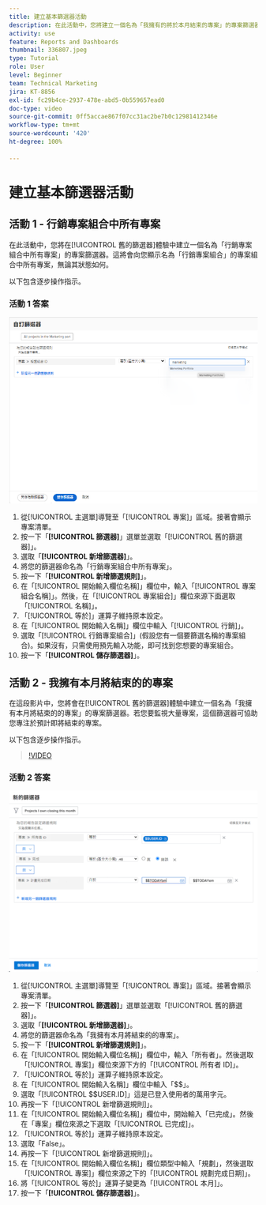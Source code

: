 ```yaml
---
title: 建立基本篩選器活動
description: 在此活動中，您將建立一個名為「我擁有的將於本月結束的專案」的專案篩選器。
activity: use
feature: Reports and Dashboards
thumbnail: 336807.jpeg
type: Tutorial
role: User
level: Beginner
team: Technical Marketing
jira: KT-8856
exl-id: fc29b4ce-2937-478e-abd5-0b559657ead0
doc-type: video
source-git-commit: 0ff5accae867f07cc31ac2be7b0c12981412346e
workflow-type: tm+mt
source-wordcount: '420'
ht-degree: 100%

---
```


# 建立基本篩選器活動

## 活動 1 - 行銷專案組合中所有專案

在此活動中，您將在[!UICONTROL 舊的篩選器]體驗中建立一個名為「行銷專案組合中所有專案」的專案篩選器。這將會向您顯示名為「行銷專案組合」的專案組合中所有專案，無論其狀態如何。

以下包含逐步操作指示。

### 活動 1 答案

![影像顯示建立新篩選器的畫面](assets/basic-filter-activity-1.png)

1. 從[!UICONTROL 主選單]導覽至「[!UICONTROL 專案]」區域。接著會顯示專案清單。
1. 按一下「**[!UICONTROL 篩選器]**」選單並選取「[!UICONTROL 舊的篩選器]」。
1. 選取「**[!UICONTROL 新增篩選器]**」。
1. 將您的篩選器命名為「行銷專案組合中所有專案」。
1. 按一下「**[!UICONTROL 新增篩選規則]**」。
1. 在「[!UICONTROL 開始輸入欄位名稱]」欄位中，輸入「[!UICONTROL 專案組合名稱]」。然後，在「[!UICONTROL 專案組合]」欄位來源下面選取「[!UICONTROL 名稱]」。
1. 「[!UICONTROL 等於]」運算子維持原本設定。
1. 在「[!UICONTROL 開始輸入名稱]」欄位中輸入「[!UICONTROL 行銷]」。
1. 選取「[!UICONTROL 行銷專案組合]」(假設您有一個要篩選名稱的專案組合)。如果沒有，只需使用預先輸入功能，即可找到您想要的專案組合。
1. 按一下「**[!UICONTROL 儲存篩選器]**」。

## 活動 2 - 我擁有本月將結束的的專案

在這段影片中，您將會在[!UICONTROL 舊的篩選器]體驗中建立一個名為「我擁有本月將結束的的專案」的專案篩選器。若您要監視大量專案，這個篩選器可協助您專注於預計即將結束的專案。

以下包含逐步操作指示。

>[!VIDEO](https://video.tv.adobe.com/v/336807/?quality=12&learn=on)

### 活動 2 答案

![影像顯示建立新篩選器的畫面](assets/basic-filter-activity-updated-6-15-21.png)

1. 從[!UICONTROL 主選單]導覽至「[!UICONTROL 專案]」區域。接著會顯示專案清單。
1. 按一下「**[!UICONTROL 篩選器]**」選單並選取「[!UICONTROL 舊的篩選器]」。
1. 選取「**[!UICONTROL 新增篩選器]**」。
1. 將您的篩選器命名為「我擁有本月將結束的的專案」。
1. 按一下「**[!UICONTROL 新增篩選規則]**」。
1. 在「[!UICONTROL 開始輸入欄位名稱]」欄位中，輸入「所有者」。然後選取「[!UICONTROL 專案]」欄位來源下方的「[!UICONTROL 所有者 ID]」。
1. 「[!UICONTROL 等於]」運算子維持原本設定。
1. 在「[!UICONTROL 開始輸入名稱]」欄位中輸入「$$」。
1. 選取「[!UICONTROL $$USER.ID]」這是已登入使用者的萬用字元。
1. 再按一下「[!UICONTROL 新增篩選規則]」。
1. 在「[!UICONTROL 開始輸入欄位名稱]」欄位中，開始輸入「已完成」。然後在「專案」欄位來源之下選取「[!UICONTROL 已完成]」。
1. 「[!UICONTROL 等於]」運算子維持原本設定。
1. 選取「False」。
1. 再按一下「[!UICONTROL 新增篩選規則]」。
1. 在「[!UICONTROL 開始輸入欄位名稱]」欄位類型中輸入「規劃」，然後選取「[!UICONTROL 專案]」欄位來源之下的「[!UICONTROL 規劃完成日期]」。
1. 將「[!UICONTROL 等於]」運算子變更為「[!UICONTROL 本月]」。
1. 按一下「**[!UICONTROL 儲存篩選器]**」。
